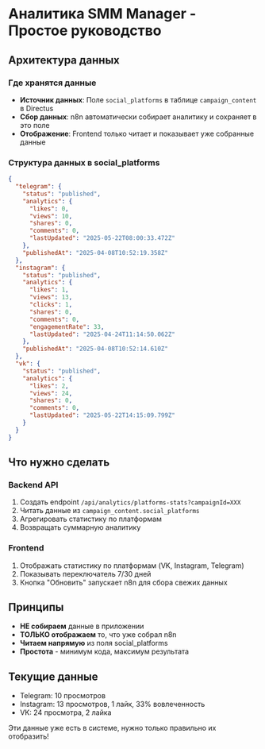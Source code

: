 # Аналитика SMM Manager - Простое руководство

## Архитектура данных

### Где хранятся данные
- **Источник данных**: Поле `social_platforms` в таблице `campaign_content` в Directus
- **Сбор данных**: n8n автоматически собирает аналитику и сохраняет в это поле
- **Отображение**: Frontend только читает и показывает уже собранные данные

### Структура данных в social_platforms
```json
{
  "telegram": {
    "status": "published",
    "analytics": {
      "likes": 0,
      "views": 10,
      "shares": 0,
      "comments": 0,
      "lastUpdated": "2025-05-22T08:00:33.472Z"
    },
    "publishedAt": "2025-04-08T10:52:19.358Z"
  },
  "instagram": {
    "status": "published", 
    "analytics": {
      "likes": 1,
      "views": 13,
      "clicks": 1,
      "shares": 0,
      "comments": 0,
      "engagementRate": 33,
      "lastUpdated": "2025-04-24T11:14:50.062Z"
    },
    "publishedAt": "2025-04-08T10:52:14.610Z"
  },
  "vk": {
    "status": "published",
    "analytics": {
      "likes": 2,
      "views": 24,
      "shares": 0,
      "comments": 0,
      "lastUpdated": "2025-05-22T14:15:09.799Z"
    }
  }
}
```

## Что нужно сделать

### Backend API
1. Создать endpoint `/api/analytics/platforms-stats?campaignId=XXX`
2. Читать данные из `campaign_content.social_platforms`
3. Агрегировать статистику по платформам
4. Возвращать суммарную аналитику

### Frontend
1. Отображать статистику по платформам (VK, Instagram, Telegram)
2. Показывать переключатель 7/30 дней
3. Кнопка "Обновить" запускает n8n для сбора свежих данных

## Принципы
- **НЕ собираем** данные в приложении
- **ТОЛЬКО отображаем** то, что уже собрал n8n
- **Читаем напрямую** из поля social_platforms
- **Простота** - минимум кода, максимум результата

## Текущие данные
- Telegram: 10 просмотров
- Instagram: 13 просмотров, 1 лайк, 33% вовлеченность
- VK: 24 просмотра, 2 лайка

Эти данные уже есть в системе, нужно только правильно их отобразить!